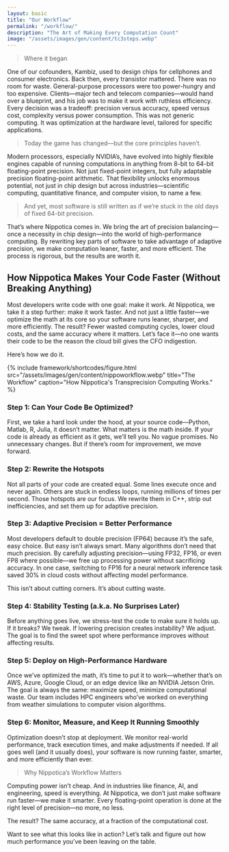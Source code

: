 ```yaml
---
layout: basic
title: "Our Workflow"
permalink: "/workflow/"
description: "The Art of Making Every Computation Count"
image: "/assets/images/gen/content/tc3steps.webp"
---
```


> Where it began

One of our cofounders, Kambiz, used to design chips for cellphones and consumer electronics. Back then, every transistor mattered. There was no room for waste. General-purpose processors were too power-hungry and too expensive. Clients—major tech and telecom companies—would hand over a blueprint, and his job was to make it work with ruthless efficiency. Every decision was a tradeoff: precision versus accuracy, speed versus cost, complexity versus power consumption. This was not generic computing. It was optimization at the hardware level, tailored for specific applications.

> Today the game has changed—but the core principles haven’t. 

Modern processors, especially NVIDIA’s, have evolved into highly flexible engines capable of running computations in anything from 8-bit to 64-bit floating-point precision. Not just fixed-point integers, but fully adaptable precision floating-point arithmetic. That flexibility unlocks enormous potential, not just in chip design but across industries—scientific computing, quantitative finance, and computer vision, to name a few.

> And yet, most software is still written as if we’re stuck in the old days of fixed 64-bit precision. 

That’s where Nippotica comes in. We bring the art of precision balancing—once a necessity in chip design—into the world of high-performance computing. By rewriting key parts of software to take advantage of adaptive precision, we make computation leaner, faster, and more efficient. The process is rigorous, but the results are worth it.

## How Nippotica Makes Your Code Faster (Without Breaking Anything)
Most developers write code with one goal: make it work. At Nippotica, we take it a step further: make it work faster. And not just a little faster—we optimize the math at its core so your software runs leaner, sharper, and more efficiently. The result? Fewer wasted computing cycles, lower cloud costs, and the same accuracy where it matters. Let’s face it—no one wants their code to be the reason the cloud bill gives the CFO indigestion.

Here’s how we do it.

{% include framework/shortcodes/figure.html src="/assets/images/gen/content/nippoworkflow.webp" title="The Workflow" caption="How Nippotica's Transprecision Computing Works." %}

### Step 1: Can Your Code Be Optimized?
First, we take a hard look under the hood, at your source code—Python, Matlab, R, Julia, it doesn’t matter. What matters is the math inside. If your code is already as efficient as it gets, we’ll tell you. No vague promises. No unnecessary changes. But if there’s room for improvement, we move forward.

### Step 2: Rewrite the Hotspots
Not all parts of your code are created equal. Some lines execute once and never again. Others are stuck in endless loops, running millions of times per second. Those hotspots are our focus. We rewrite them in C++, strip out inefficiencies, and set them up for adaptive precision.

### Step 3: Adaptive Precision = Better Performance
Most developers default to double precision (FP64) because it’s the safe, easy choice. But easy isn’t always smart. Many algorithms don’t need that much precision. By carefully adjusting precision—using FP32, FP16, or even FP8 where possible—we free up processing power without sacrificing accuracy. In one case, switching to FP16 for a neural network inference task saved 30% in cloud costs without affecting model performance.

This isn’t about cutting corners. It’s about cutting waste.

### Step 4: Stability Testing (a.k.a. No Surprises Later)
Before anything goes live, we stress-test the code to make sure it holds up. If it breaks? We tweak. If lowering precision creates instability? We adjust. The goal is to find the sweet spot where performance improves without affecting results.

### Step 5: Deploy on High-Performance Hardware
Once we’ve optimized the math, it’s time to put it to work—whether that’s on AWS, Azure, Google Cloud, or an edge device like an NVIDIA Jetson Orin. The goal is always the same: maximize speed, minimize computational waste. Our team includes HPC engineers who’ve worked on everything from weather simulations to computer vision algorithms.

### Step 6: Monitor, Measure, and Keep It Running Smoothly
Optimization doesn’t stop at deployment. We monitor real-world performance, track execution times, and make adjustments if needed. If all goes well (and it usually does), your software is now running faster, smarter, and more efficiently than ever.

> Why Nippotica’s Workflow Matters

Computing power isn’t cheap. And in industries like finance, AI, and engineering, speed is everything. At Nippotica, we don’t just make software run faster—we make it smarter. Every floating-point operation is done at the right level of precision—no more, no less.

The result? The same accuracy, at a fraction of the computational cost.

Want to see what this looks like in action? Let’s talk and figure out how much performance you’ve been leaving on the table.

